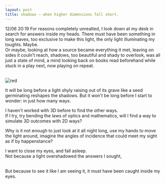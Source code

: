 ```yaml
---
layout: post
title: shadows — when higher dimensions fall short.
---
```


12/06 20:19 For reasons completely unrealted, I look down at my desk in search for answers inside my heads. There must have been something in long waves, too exclusive to make this light, the only light illuminating my toughts. Maybe.<br>
Or maybe, looking at how a source became everything it met, leaving on sides it couln't reach, shadows, too beautiful and shady to overlook, was all just a state of mind, a mind looking back on books read beforehand while stuck in a play next, now playing on repeat.<br><br>

![red](/public/assets/images/red.png)

It will be long before a light shyly raising out of its grave like a seed germinating reshapes the shadows. But it won't be long before I start to  wonder: in just how many ways.

I haven't worked with 3D before to find the other ways.<br>
If I try, try bending the laws of optics and mathematics, will I find a way to simulate 3D outcomes with 2D ways?

Why is it not enough to just look at it all night long, use my hands to move the light around, imagine the angles of incidence that could meet my sight as if by happenstance?

I want to close my eyes, and fall asleep.<br>
Not because a light overshadowed the answers I sought,<br><br>

But because to see it like I am seeing it, it must have been caught inside my eyes.
